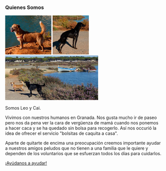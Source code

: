 ### Quienes Somos

<div class="row-fluid">
    <div class="span5">
        <a href="/images/Leo.jpg" rel="shadowbox[perros]"><img class="img-polaroid" src="/images/Leo_small.jpg" alt="Quita la caquita - Leo" /></a>
        <a href="/images/Cai.jpg" rel="shadowbox[perros]"><img class="img-polaroid" src="/images/Cai_small.jpg" alt="Quita la caquita - Cai" /></a>
        <a href="/images/leo_cai_salinas.jpg" rel="shadowbox[perros]"><img class="img-polaroid" src="/images/leo_cai_salinas_small.jpg" alt="Quita la caquita - Leo" /></a>
    </div>
    <div class="span7">
        <p>Somos Leo y Cai.</p>
        <p>Vivimos con nuestros humanos en Granada. Nos gusta mucho ir de paseo pero nos da pena ver la cara de vergüenza de mamá cuando nos ponemos a hacer caca y se ha quedado sin bolsa para recogerlo.
Así nos occurió la idea de ofrecer el servicio "bolsitas de caquita a casa".</p>
        <p>Aparte de quitarte de encima una preocupación creemos importante ayudar a nuestros amigos peludos que no tienen a una familia que le quiere y dependen de los voluntarios que se esfuerzan todos los días para cuidarlos.</p>
        <p><a href="/apuntarse" class="btn btn-primary btn-large">¡Ayúdanos a ayudar!</a></p>
    </div>
</div>


[title: Quienes Somos]: /
[menu: Quienes Somos]: /
[menu-locgroup: footer1]: /
[order: 10]: /

